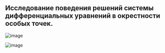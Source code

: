 ## Исследование поведения решений системы дифференциальных уравнений в окрестности особых точек.
![image](https://user-images.githubusercontent.com/77666240/168257533-c73c848d-d64b-493b-82fc-e02674f87c54.png)

![image](https://user-images.githubusercontent.com/77666240/167725190-a27e06bd-fc6e-4e51-be5c-3d58a8320f06.png)
